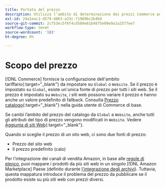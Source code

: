 ```yaml
---
title: Portata del prezzo
description: Utilizza l’ambito di determinazione dei prezzi Commerce per gestire i prezzi in base a più siti web o globalmente.
exl-id: 24a1eac1-d579-4063-a33c-71969bc2b4b9
source-git-commit: 2c753ec5f6f4cd509e61b4875e09e9a1a2577ee7
workflow-type: tm+mt
source-wordcount: '183'
ht-degree: 0%

---
```


# Scopo del prezzo

[!DNL Commerce] fornisce la configurazione dell&#39;ambito [ ](https://docs.magento.com/user-guide/configuration/catalog/catalog.html#price)tariffario{:target=&quot;_blank&quot;} da impostare su  `Global` o  `Website`. Se il prezzo è impostato su `Global`, esiste un&#39;unica fonte di prezzo per tutti i siti web. Se il prezzo è impostato su `Website`, i siti web possono variare il prezzo e hanno anche un valore predefinito di fallback. Consulta [Prezzo catalogo](https://docs.magento.com/user-guide/configuration/catalog/catalog.html#price){:target=&quot;_blank&quot;} nella guida utente di Commerce di base.

Se cambi l’ambito del prezzo del catalogo da `Global` a `Website`, anche tutti gli attributi del tipo di prezzo vengono modificati in `Website`. Vedere [Aggiunta di siti Web](https://docs.magento.com/user-guide/stores/stores-all-create-website.html){:target=&quot;_blank&quot;}.

Quando si sceglie il prezzo di un sito web, ci sono due fonti di prezzo:

- Prezzo del sito web
- Il prezzo predefinito (calo)

Per l&#39;integrazione dei canali di vendita Amazon, in base alle [regole di elenco](./listing-rules.md), puoi mappare i prodotti da più siti web in un singolo [!DNL Amazon Marketplace] Paese (definito durante [l&#39;integrazione degli archivi](./store-integration.md)). Tuttavia, questa mappatura introduce il problema del prezzo da pubblicare se il prodotto esiste su più siti web con prezzi diversi.
